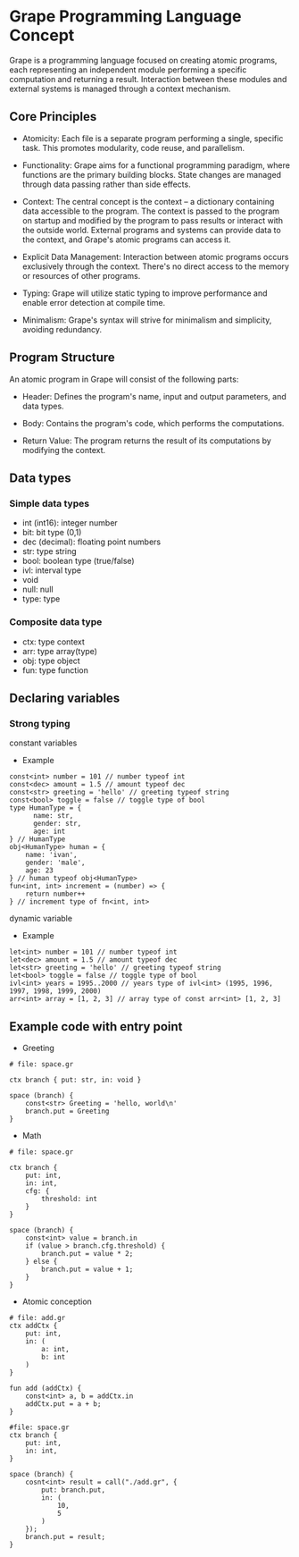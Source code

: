 # Grape Programming Language Concept

Grape is a programming language focused on creating atomic programs, each representing an independent module performing a specific computation and returning a result. Interaction between these modules and external systems is managed through a context mechanism.

## Core Principles

- Atomicity: Each file is a separate program performing a single, specific task. This promotes modularity, code reuse, and parallelism.

- Functionality: Grape aims for a functional programming paradigm, where functions are the primary building blocks. State changes are managed through data passing rather than side effects.

- Context: The central concept is the context – a dictionary containing data accessible to the program. The context is passed to the program on startup and modified by the program to pass results or interact with the outside world. External programs and systems can provide data to the context, and Grape's atomic programs can access it.

- Explicit Data Management: Interaction between atomic programs occurs exclusively through the context. There's no direct access to the memory or resources of other programs.

- Typing: Grape will utilize static typing to improve performance and enable error detection at compile time.

- Minimalism: Grape's syntax will strive for minimalism and simplicity, avoiding redundancy.

## Program Structure

An atomic program in Grape will consist of the following parts:

- Header: Defines the program's name, input and output parameters, and data types.

- Body: Contains the program's code, which performs the computations.

- Return Value: The program returns the result of its computations by modifying the context.

## Data types

### Simple data types

- int (int16): integer number
- bit: bit type (0,1)
- dec (decimal): floating point numbers
- str: type string
- bool: boolean type (true/false)
- ivl: interval type
- void
- null: null
- type: type

### Composite data type

- ctx: type context
- arr: type array(type)
- obj: type object
- fun: type function

## Declaring variables

### Strong typing

constant variables

- Example

```gr
const<int> number = 101 // number typeof int
const<dec> amount = 1.5 // amount typeof dec
const<str> greeting = 'hello' // greeting typeof string
const<bool> toggle = false // toggle type of bool
type HumanType = {
      name: str,
      gender: str,
      age: int
} // HumanType
obj<HumanType> human = {
    name: 'ivan',
    gender: 'male',
    age: 23
} // human typeof obj<HumanType>
fun<int, int> increment = (number) => {
    return number++
} // increment type of fn<int, int>
```

dynamic variable

- Example

```gr
let<int> number = 101 // number typeof int
let<dec> amount = 1.5 // amount typeof dec
let<str> greeting = 'hello' // greeting typeof string
let<bool> toggle = false // toggle type of bool
ivl<int> years = 1995..2000 // years type of ivl<int> (1995, 1996, 1997, 1998, 1999, 2000)
arr<int> array = [1, 2, 3] // array type of const arr<int> [1, 2, 3]
```

## Example code with entry point

- Greeting

```gr
# file: space.gr

ctx branch { put: str, in: void }

space (branch) {
    сonst<str> Greeting = 'hello, world\n'
    branch.put = Greeting
}
```

- Math

```gr
# file: space.gr

ctx branch {
    put: int,
    in: int,
    cfg: {
        threshold: int
    }
}

space (branch) {
    сonst<int> value = branch.in
    if (value > branch.cfg.threshold) {
        branch.put = value * 2;
    } else {
        branch.put = value + 1;
    }
}
```

- Atomic conception

```gr
# file: add.gr
ctx addCtx {
    put: int,
    in: (
        a: int,
        b: int
    )
}

fun add (addCtx) {
    const<int> a, b = addCtx.in
    addCtx.put = a + b;
}
```

```gr
#file: space.gr
ctx branch {
    put: int,
    in: int,
}

space (branch) {
    cosnt<int> result = call("./add.gr", {
        put: branch.put,
        in: (
            10,
            5
        )
    });
    branch.put = result;
}

```
